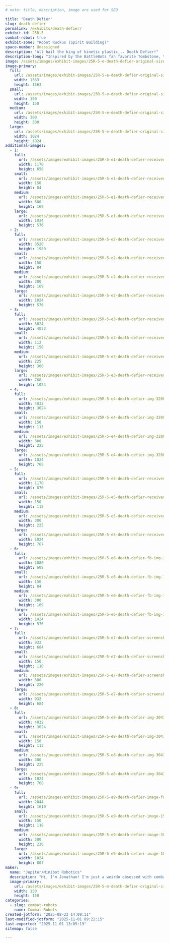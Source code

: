 ```yaml
---
# note: title, description, image are used for SEO

title: "Death Defier"
slug: death-defier
permalink: /exhibits/death-defier/
exhibit-id: 25R-5
combat-robot: true
exhibit-zone: "Robot Ruckus (Spirit Building)"
space-number: Unassigned
description: "All hail the king of kinetic plastic... Death Defier!"
description-long: "Inspired by the BattleBots fan favorite Tombstone, this robot promises to bring the energy! Check back here as we get closer to Maker Faire Orlando 2025 to see a photo of Death Defier! 🤖"
image: /assets/images/exhibit-images/25R-5-e-death-defier-original-size-original-size-original-size-minibot-20250515-133749-0000-300x300.png
image-primary: 
  full:
    url: /assets/images/exhibit-images/25R-5-e-death-defier-original-size-original-size-original-size-minibot-20250515-133749-0000-full.png
    width: 1563
    height: 1563
  small:
    url: /assets/images/exhibit-images/25R-5-e-death-defier-original-size-original-size-original-size-minibot-20250515-133749-0000-150x150.png
    width: 150
    height: 150
  medium:
    url: /assets/images/exhibit-images/25R-5-e-death-defier-original-size-original-size-original-size-minibot-20250515-133749-0000-300x300.png
    width: 300
    height: 300
  large:
    url: /assets/images/exhibit-images/25R-5-e-death-defier-original-size-original-size-original-size-minibot-20250515-133749-0000-1024x1024.png
    width: 1024
    height: 1024
additional-images: 
  - 1:
    full:
      url: /assets/images/exhibit-images/25R-5-e1-death-defier-received-1249359836063130-full.jpeg
      width: 1170
      height: 658
    small:
      url: /assets/images/exhibit-images/25R-5-e1-death-defier-received-1249359836063130-150x84.jpeg
      width: 150
      height: 84
    medium:
      url: /assets/images/exhibit-images/25R-5-e1-death-defier-received-1249359836063130-300x169.jpeg
      width: 300
      height: 169
    large:
      url: /assets/images/exhibit-images/25R-5-e1-death-defier-received-1249359836063130-1024x576.jpeg
      width: 1024
      height: 576
  - 2:
    full:
      url: /assets/images/exhibit-images/25R-5-e2-death-defier-received-1932893693879052-full.jpeg
      width: 3520
      height: 1980
    small:
      url: /assets/images/exhibit-images/25R-5-e2-death-defier-received-1932893693879052-150x84.jpeg
      width: 150
      height: 84
    medium:
      url: /assets/images/exhibit-images/25R-5-e2-death-defier-received-1932893693879052-300x169.jpeg
      width: 300
      height: 169
    large:
      url: /assets/images/exhibit-images/25R-5-e2-death-defier-received-1932893693879052-1024x576.jpeg
      width: 1024
      height: 576
  - 3:
    full:
      url: /assets/images/exhibit-images/25R-5-e3-death-defier-received-1229290721448369-full.jpeg
      width: 3024
      height: 4032
    small:
      url: /assets/images/exhibit-images/25R-5-e3-death-defier-received-1229290721448369-112x150.jpeg
      width: 112
      height: 150
    medium:
      url: /assets/images/exhibit-images/25R-5-e3-death-defier-received-1229290721448369-225x300.jpeg
      width: 225
      height: 300
    large:
      url: /assets/images/exhibit-images/25R-5-e3-death-defier-received-1229290721448369-768x1024.jpeg
      width: 768
      height: 1024
  - 4:
    full:
      url: /assets/images/exhibit-images/25R-5-e4-death-defier-img-3208-full.jpeg
      width: 4032
      height: 3024
    small:
      url: /assets/images/exhibit-images/25R-5-e4-death-defier-img-3208-150x113.jpeg
      width: 150
      height: 113
    medium:
      url: /assets/images/exhibit-images/25R-5-e4-death-defier-img-3208-300x225.jpeg
      width: 300
      height: 225
    large:
      url: /assets/images/exhibit-images/25R-5-e4-death-defier-img-3208-1024x768.jpeg
      width: 1024
      height: 768
  - 5:
    full:
      url: /assets/images/exhibit-images/25R-5-e5-death-defier-received-2922212597953192-full.jpeg
      width: 1170
      height: 876
    small:
      url: /assets/images/exhibit-images/25R-5-e5-death-defier-received-2922212597953192-150x112.jpeg
      width: 150
      height: 112
    medium:
      url: /assets/images/exhibit-images/25R-5-e5-death-defier-received-2922212597953192-300x225.jpeg
      width: 300
      height: 225
    large:
      url: /assets/images/exhibit-images/25R-5-e5-death-defier-received-2922212597953192-1024x767.jpeg
      width: 1024
      height: 767
  - 6:
    full:
      url: /assets/images/exhibit-images/25R-5-e6-death-defier-fb-img-1746329200255-full.jpg
      width: 1080
      height: 608
    small:
      url: /assets/images/exhibit-images/25R-5-e6-death-defier-fb-img-1746329200255-150x84.jpg
      width: 150
      height: 84
    medium:
      url: /assets/images/exhibit-images/25R-5-e6-death-defier-fb-img-1746329200255-300x169.jpg
      width: 300
      height: 169
    large:
      url: /assets/images/exhibit-images/25R-5-e6-death-defier-fb-img-1746329200255-1024x576.jpg
      width: 1024
      height: 576
  - 7:
    full:
      url: /assets/images/exhibit-images/25R-5-e7-death-defier-screenshot-20250530-090706-full.png
      width: 932
      height: 684
    small:
      url: /assets/images/exhibit-images/25R-5-e7-death-defier-screenshot-20250530-090706-150x110.png
      width: 150
      height: 110
    medium:
      url: /assets/images/exhibit-images/25R-5-e7-death-defier-screenshot-20250530-090706-300x220.png
      width: 300
      height: 220
    large:
      url: /assets/images/exhibit-images/25R-5-e7-death-defier-screenshot-20250530-090706-932x684.png
      width: 932
      height: 684
  - 8:
    full:
      url: /assets/images/exhibit-images/25R-5-e8-death-defier-img-3043-full.jpeg
      width: 4032
      height: 3024
    small:
      url: /assets/images/exhibit-images/25R-5-e8-death-defier-img-3043-150x113.jpeg
      width: 150
      height: 113
    medium:
      url: /assets/images/exhibit-images/25R-5-e8-death-defier-img-3043-300x225.jpeg
      width: 300
      height: 225
    large:
      url: /assets/images/exhibit-images/25R-5-e8-death-defier-img-3043-1024x768.jpeg
      width: 1024
      height: 768
  - 9:
    full:
      url: /assets/images/exhibit-images/25R-5-e9-death-defier-image-full.jpg
      width: 2044
      height: 1610
    small:
      url: /assets/images/exhibit-images/25R-5-e9-death-defier-image-150x118.jpg
      width: 150
      height: 118
    medium:
      url: /assets/images/exhibit-images/25R-5-e9-death-defier-image-300x236.jpg
      width: 300
      height: 236
    large:
      url: /assets/images/exhibit-images/25R-5-e9-death-defier-image-1024x807.jpg
      width: 1024
      height: 807
maker: 
  name: "Jupiter/Minibot Robotics"
  description: "Hi, I'm Jonathan! I'm just a weirdo obsessed with combat robotics! I started Minibot Robotics in 2025 mainly for my amusement! I have a few years of experience fighting with my main team Jupiter Robotics, but I will be debuting my new one man band team at Robot Ruckus 2025!"
  image-primary:
    url: /assets/images/exhibit-images/25R-5-m-death-defier-original-size-original-size-original-size-minibot-20250616-161231-0000-300x300.png
    width: 150
    height: 150
categories: 
  - slug: combat-robots
    name: Combat Robots
created-jotform: "2025-08-23 14:09:11"
last-modified-jotform: "2025-11-01 09:22:15"
last-exported: "2025-11-01 13:05:19"
sitemap: false

---
```

